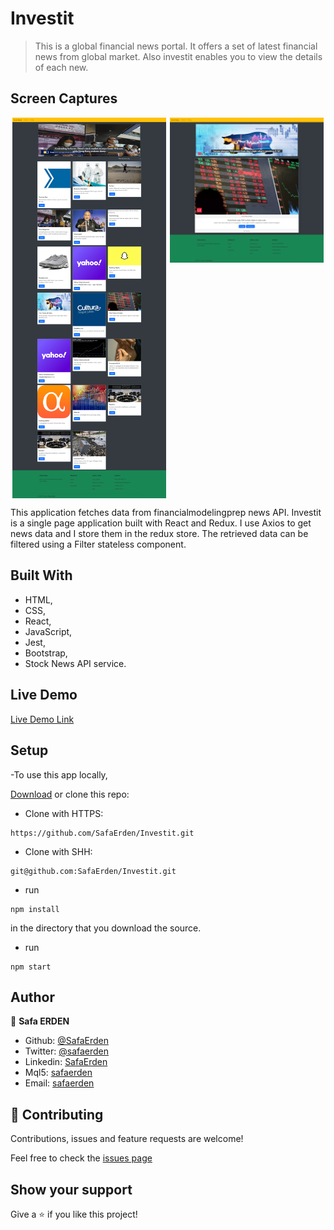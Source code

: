# Investit

> This is a global financial news portal. It offers a set of latest financial news from global market. Also investit enables you to view the details of each new.

## Screen Captures
 <div style="display:flex; justify-content: space-around">
  <img width="49%"  src="./src/assets/img/screencapture.png">
  <img width="49%" height="40%"  src="./src/assets/img/detailcapture.png">
 </div>

This application fetches data from financialmodelingprep news API. Investit is a single page application built with React and Redux. I use Axios to get news data and I store them in the redux store. The retrieved data can be filtered using a Filter stateless component.

## Built With

- HTML,
- CSS,
- React,
- JavaScript,
- Jest,
- Bootstrap,
- Stock News API service.

## Live Demo

[Live Demo Link](https://happy-swirles-471fcd.netlify.app/)

## Setup

-To use this app locally, 

[Download](https://github.com/SafaErden/Investit/archive/development.zip) or clone this repo:

- Clone with HTTPS:
```
https://github.com/SafaErden/Investit.git
```
- Clone with SHH:
```
git@github.com:SafaErden/Investit.git
```
- run 
``` 
npm install
```
 in the directory that you download the source.

- run 
```
npm start
```

## Author

👤 **Safa ERDEN**

- Github: [@SafaErden](https://github.com/SafaErden)
- Twitter: [@safaerden](https://twitter.com/safaerden)
- Linkedin: [SafaErden](https://www.linkedin.com/in/safaerden/)
- Mql5: [safaerden](https://www.mql5.com/en/users/safaerden)
- Email: [safaerden](mailto:safaerden@gmail.com)

## 🤝 Contributing

Contributions, issues and feature requests are welcome!

Feel free to check the [issues page](https://github.com/SafaErden/Investit/issues)

## Show your support

Give a ⭐️ if you like this project!
